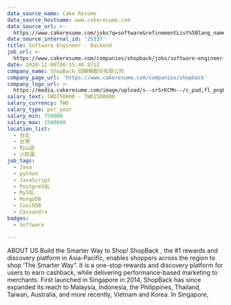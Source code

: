 ```yaml
---
data_source_name: Cake Resume
data_source_hostname: www.cakeresume.com
data_source_url: >-
  https://www.cakeresume.com/jobs?q=software&refinementList%5Blang_name%5D%5B0%5D=English&refinementList%5Bsalary_type%5D=per_year&range%5Bsalary_range%5D%5Bmin%5D=1000000&page=2
data_source_internal_id: '25337'
title: Software Engineer - Backend
job_url: >-
  https://www.cakeresume.com/companies/shopback/jobs/software-engineer-backend-06b235
date: 2020-12-08T06:55:46.971Z
company_name: ShopBack 回饋網股份有限公司
company_page_url: 'https://www.cakeresume.com/companies/shopback'
company_logo_url: >-
  https://media.cakeresume.com/image/upload/s--srSrKCMn--/c_pad,fl_png8,h_200,w_200/v1526020549/vhipuceyhp4pm5kqc6dg.png
salary_text: TWD750000 - TWD1500000
salary_currency: TWD
salary_type: per_year
salary_min: 750000
salary_max: 1500000
location_list:
  - 台北
  - 台灣
  - 松山區
  - 小巨蛋
job_tags:
  - Java
  - python
  - JavaScript
  - PostgreSQL
  - MySQL
  - MongoDB
  - CouchDB
  - Cassandra
badges:
  - Software

---
```


ABOUT US Build the Smarter Way to Shop! ShopBack , the #1 rewards and discovery platform in Asia-Pacific, enables shoppers across the region to shop ‘The Smarter Way”. It is a one-stop rewards and discovery platform for users to earn cashback, while delivering performance-based marketing to merchants. First launched in Singapore in 2014, ShopBack has since expanded its reach to Malaysia, Indonesia, the Philippines, Thailand, Taiwan, Australia, and more recently, Vietnam and Korea. In Singapore, 